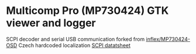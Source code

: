# Multicomp Pro (MP730424) GTK viewer and logger
SCPI decoder and serial USB communication forked from [inflex/MP730424-OSD](https://github.com/inflex/MP730424-OSD)
Czech hardcoded localization
[SCPI datatsheet](https://www.farnell.com/datasheets/3205713.pdf)
